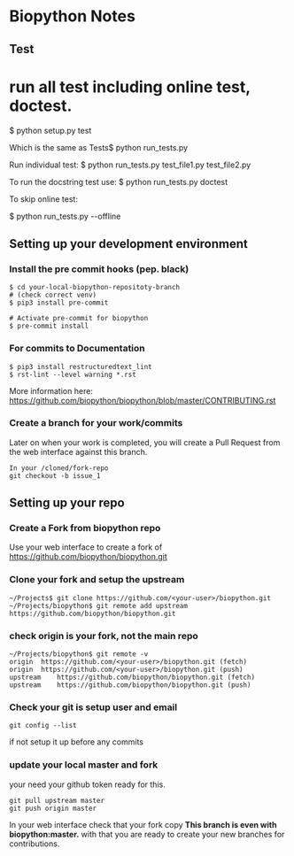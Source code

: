 # Biopython Notes

## Test
# run all test including online test, doctest.
$ python setup.py test

Which is the same as 
Tests\$ python run_tests.py

Run individual test:
$ python run_tests.py test_file1.py test_file2.py

To run the docstring test use:
$ python run_tests.py doctest

To skip online test:

$ python run_tests.py --offline


## Setting up your development environment

### Install the pre commit hooks (pep. black)
```
$ cd your-local-biopython-repositoty-branch
# (check correct venv)
$ pip3 install pre-commit

# Activate pre-commit for biopython
$ pre-commit install
```
### For commits to Documentation
```
$ pip3 install restructuredtext_lint
$ rst-lint --level warning *.rst
```
More information here: https://github.com/biopython/biopython/blob/master/CONTRIBUTING.rst

### Create a branch for your work/commits
Later on when your work is completed, you will create a Pull Request from the web interface against this branch.

```
In your /cloned/fork-repo
git checkout -b issue_1
```

## Setting up your repo

### Create a Fork from biopython repo

Use your web interface to create a fork of https://github.com/biopython/biopython.git

### Clone your fork and setup the upstream
```
~/Projects$ git clone https://github.com/<your-user>/biopython.git
~/Projects/biopython$ git remote add upstream https://github.com/biopython/biopython.git
```
### check origin is your fork, not the main repo
```
~/Projects/biopython$ git remote -v
origin	https://github.com/<your-user>/biopython.git (fetch)
origin	https://github.com/<your-user>/biopython.git (push)
upstream	https://github.com/biopython/biopython.git (fetch)
upstream	https://github.com/biopython/biopython.git (push)
```
### Check your git is setup user and email
```
git config --list
```
if not setup it up before any commits

### update your local master and fork
your need your github token ready for this.
```
git pull upstream master
git push origin master
```
In your web interface check that your fork copy **This branch is even with biopython:master.** with that you are ready to create your new branches for contributions.
